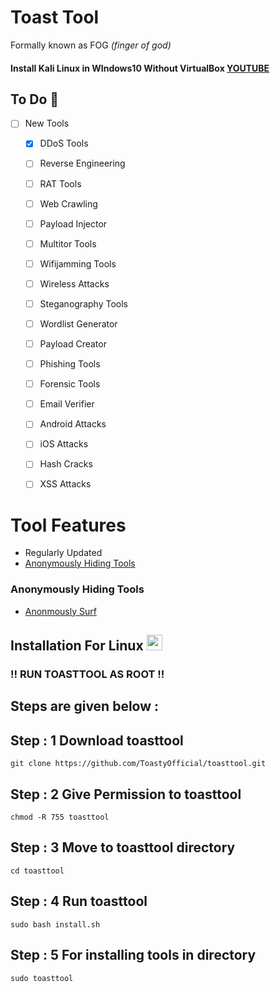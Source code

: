 # Toast Tool
Formally known as FOG *(finger of god)*
#### Install Kali Linux in WIndows10 Without VirtualBox [YOUTUBE](https://www.youtube.com/watch?v=AfVH54edAHU)

## To Do 🚀 
- [ ] New Tools
    - [X] DDoS Tools
    - [ ] Reverse Engineering
    - [ ] RAT Tools
    - [ ] Web Crawling 
    - [ ] Payload Injector
    - [ ] Multitor Tools
    - [ ] Wifijamming Tools
    - [ ] Wireless Attacks
    - [ ] Steganography Tools
    - [ ] Wordlist Generator
    - [ ] Payload Creator
    - [ ] Phishing Tools
    - [ ] Forensic Tools
    - [ ] Email Verifier
    - [ ] Android Attacks
    - [ ] iOS Attacks
    - [ ] Hash Cracks
    - [ ] XSS Attacks


# Tool Features
- Regularly Updated
- [Anonymously Hiding Tools](#anonymously-hiding-tools)

### Anonymously Hiding Tools
- [Anonmously Surf](https://github.com/Und3rf10w/kali-anonsurf)


## Installation For Linux <img src="https://konpa.github.io/devicon/devicon.git/icons/linux/linux-original.svg" width="25" height="25"/></p><p align="center">


### !! RUN TOASTTOOL AS ROOT !!


## Steps are given below : 


## Step : 1 Download toasttool

    git clone https://github.com/ToastyOfficial/toasttool.git

## Step : 2 Give Permission to toasttool
    
    chmod -R 755 toasttool  

## Step : 3 Move to toasttool directory

    cd toasttool

## Step : 4 Run toasttool
    
    sudo bash install.sh

## Step : 5 For installing tools in directory

    sudo toasttool
